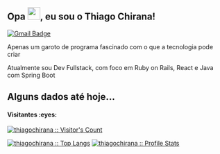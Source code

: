 
## Opa <img src="https://github.com/TheDudeThatCode/TheDudeThatCode/blob/master/Assets/Hi.gif" width="29px">, eu sou o Thiago Chirana!

[![Gmail Badge](https://img.shields.io/badge/Gmail-red?style=flat-square&logo=Gmail&logoColor=white&link=mailto:thiagochirana@gmail.com)](mailto:thiago.chirana@gmail.com)

<p align='left'>Apenas um garoto de programa fascinado com o que a tecnologia pode criar</p>
<p align='left'>Atualmente sou Dev Fullstack, com foco em Ruby on Rails, React e Java com Spring Boot</p>

<h2>Alguns dados até hoje...</h2>

<h4>Visitantes :eyes:</h4>
<p>
    <a href="https://github.com/thiagochirana">
        <img src="https://profile-counter.glitch.me/{thiagochirana}/count.svg" alt="thiagochirana :: Visitor's Count" />
    </a>
</p>

<p>
    <a href="https://github.com/thiagochirana"><img src="https://github-readme-stats.vercel.app/api/top-langs/?username=thiagochirana&theme=tokyonight&layout=compact&hide_border=true&bg_color=282A36&icon_color=686868&title_color=fde29a&text_color=9aedfe&custom_title=Grafico+de+Linguagens" alt="thiagochirana :: Top Langs" /></a>
    <a href="https://github.com/thiagochirana"><img src="https://github-readme-stats.vercel.app/api?username=thiagochirana&show_icons=true&include_all_commits=true&hide_border=true&bg_color=282A36&icon_color=686868&title_color=fde29a&text_color=9aedfe&custom_title=Meu+Github+Status" alt="thiagochirana :: Profile Stats" /></a>
</p>
